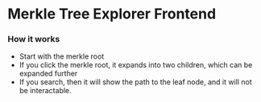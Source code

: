 # Merkle Tree Explorer Frontend

### How it works

- Start with the merkle root
- If you click the merkle root, it expands into two children, which can be expanded further
- If you search, then it will show the path to the leaf node, and it will not be interactable.
